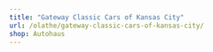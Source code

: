 ```yaml
---
title: "Gateway Classic Cars of Kansas City"
url: /olathe/gateway-classic-cars-of-kansas-city/
shop: Autohaus
---
```

